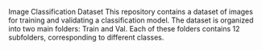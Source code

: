 Image Classification Dataset
This repository contains a dataset of images for training and validating a classification model. The dataset is organized into two main folders: Train and Val. Each of these folders contains 12 subfolders, corresponding to different classes.